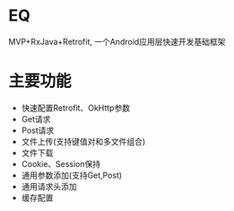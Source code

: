 # EQ
MVP+RxJava+Retrofit, 一个Android应用层快速开发基础框架

# 主要功能  
- 快速配置Retrofit、OkHttp参数
- Get请求
- Post请求
- 文件上传(支持键值对和多文件组合)
- 文件下载
- Cookie、Session保持
- 通用参数添加(支持Get,Post)
- 通用请求头添加
- 缓存配置


